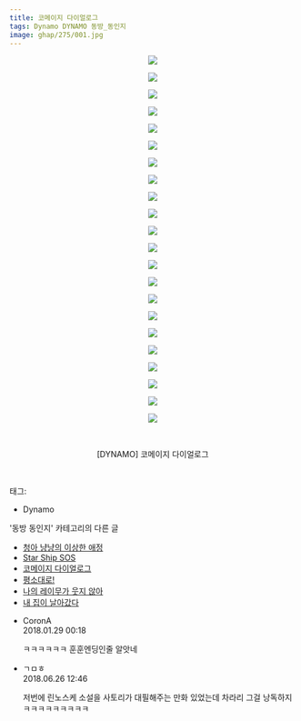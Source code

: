 ```yaml
---
title: 코메이지 다이얼로그
tags: Dynamo DYNAMO 동방_동인지
image: ghap/275/001.jpg
---
```

<div class="article">
<p style="text-align: center; clear: none; float: none;"><img src="{{ site.nasurl }}/ghap/275/001.jpg"/></p>
<p style="text-align: center; clear: none; float: none;"><img src="{{ site.nasurl }}/ghap/275/002.jpg"/></p>
<p style="text-align: center; clear: none; float: none;"><img src="{{ site.nasurl }}/ghap/275/003.jpg"/></p>
<p style="text-align: center; clear: none; float: none;"><img src="{{ site.nasurl }}/ghap/275/004.jpg"/></p>
<p style="text-align: center; clear: none; float: none;"><img src="{{ site.nasurl }}/ghap/275/005.jpg"/></p>
<p style="text-align: center; clear: none; float: none;"><img src="{{ site.nasurl }}/ghap/275/006.jpg"/></p>
<p style="text-align: center; clear: none; float: none;"><img src="{{ site.nasurl }}/ghap/275/007.jpg"/></p>
<p style="text-align: center; clear: none; float: none;"><img src="{{ site.nasurl }}/ghap/275/008.jpg"/></p>
<p style="text-align: center; clear: none; float: none;"><img src="{{ site.nasurl }}/ghap/275/009.jpg"/></p>
<p style="text-align: center; clear: none; float: none;"><img src="{{ site.nasurl }}/ghap/275/010.jpg"/></p>
<p style="text-align: center; clear: none; float: none;"><img src="{{ site.nasurl }}/ghap/275/011.jpg"/></p>
<p style="text-align: center; clear: none; float: none;"><img src="{{ site.nasurl }}/ghap/275/012.jpg"/></p>
<p style="text-align: center; clear: none; float: none;"><img src="{{ site.nasurl }}/ghap/275/013.jpg"/></p>
<p style="text-align: center; clear: none; float: none;"><img src="{{ site.nasurl }}/ghap/275/014.jpg"/></p>
<p style="text-align: center; clear: none; float: none;"><img src="{{ site.nasurl }}/ghap/275/015.jpg"/></p>
<p style="text-align: center; clear: none; float: none;"><img src="{{ site.nasurl }}/ghap/275/016.jpg"/></p>
<p style="text-align: center; clear: none; float: none;"><img src="{{ site.nasurl }}/ghap/275/017.jpg"/></p>
<p style="text-align: center; clear: none; float: none;"><img src="{{ site.nasurl }}/ghap/275/018.jpg"/></p>
<p style="text-align: center; clear: none; float: none;"><img src="{{ site.nasurl }}/ghap/275/019.jpg"/></p>
<p style="text-align: center; clear: none; float: none;"><img src="{{ site.nasurl }}/ghap/275/020.jpg"/></p>
<p style="text-align: center; clear: none; float: none;"><img src="{{ site.nasurl }}/ghap/275/021.jpg"/></p>
<p style="text-align: center; clear: none; float: none;"><img src="{{ site.nasurl }}/ghap/275/022.jpg"/></p>
<p style="text-align: center; clear: none; float: none;"><br/></p>
<p style="text-align: center; clear: none; float: none;">[DYNAMO] 코메이지 다이얼로그</p>
<p><br/></p>
</div><div class="tagTrail">
<p>태그: </p>
<ul>
<li>Dynamo</li>
</ul>
</div><div class="another">
<p>'동방 동인지' 카테고리의 다른 글</p>
<ul>
<li><a href="/2016-06-19-ghap_277">청아 냥냥의 이상한 애정</a></li>
<li><a href="/2016-06-19-ghap_276">Star Ship SOS</a></li>
<li><a href="/2016-06-19-ghap_275">코메이지 다이얼로그</a></li>
<li><a href="/2016-06-19-ghap_274">평소대로!</a></li>
<li><a href="/2016-06-19-ghap_273">나의 레이무가 웃지 않아</a></li>
<li><a href="/2016-06-19-ghap_272">내 집이 날아갔다</a></li>
</ul>
</div><div class="cb_module cb_fluid">
<div class="cb_wrt cb_profile">
<div class="comment">
<ul>
<li class="cb_thumb_off" id="comment15185907">
<div class="cb_comment_area">
<div class="cb_info_area">
<div class="cb_section">
<span class="cb_nick_name">CoronA</span>
</div>
<div class="cb_section">
<span class="cb_date">2018.01.29 00:18 </span>
</div>
</div>
<div class="cb_dsc_comment">
<p class="cb_dsc">
											ㅋㅋㅋㅋㅋㅋ 훈훈엔딩인줄 알앗네
										</p>
</div>
</div></li>
<li class="cb_thumb_off" id="comment15276944">
<div class="cb_comment_area">
<div class="cb_info_area">
<div class="cb_section">
<span class="cb_nick_name">ㄱㅁㅎ</span>
</div>
<div class="cb_section">
<span class="cb_date">2018.06.26 12:46 </span>
</div>
</div>
<div class="cb_dsc_comment">
<p class="cb_dsc">
											저번에 린노스케 소설을 사토리가 대필해주는 만화 있었는데 차라리 그걸 낭독하지ㅋㅋㅋㅋㅋㅋㅋㅋㅋ
										</p>
</div>
</div></li>
</ul>
</div>
</div><!-- commentList close -->
</div>